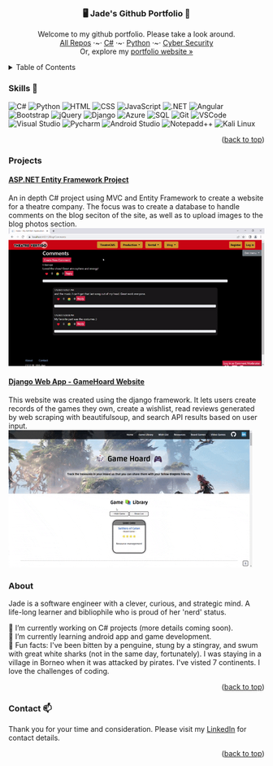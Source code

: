 <a name="readme-top">
<div align="center">
  <h3 align="center">🖥️ Jade's Github Portfolio 🤖</h3>

  <p align="center">
    Welcome to my github portfolio. Please take a look around.
    <br />
    <a href="https://github.com/serengetijade?tab=repositories">All Repos</a>
    ·~·
    <a href="https://github.com/serengetijade/C_Sharp">C#</a>
    ·~·
    <a href="https://github.com/serengetijade/Python">Python</a>
    ·~·
    <a href="https://github.com/serengetijade/Cyber_Security">Cyber Security</a>
    <br />
    Or, explore my <a href="https://serengetijade.github.io/">portfolio website »</a>
  </p>
</div>

<!-- TABLE OF CONTENTS -->
<details>
  <summary>Table of Contents</summary>
  <ol>
    <li>
       <a href="#skills">Skills</a>
    </li>
    <li>
      <a href="#projects">Projects</a>
      <ul>
        <li><a href="#prerequisites">C# Web app for Portland theatre company</a></li>
        <li><a href="#installation">Python stand along web app</a></li>
      </ul>
    </li>
    <li>
       <a href="#About">About</a>
    </li>
    <li>
       <a href="#contact">Contact</a>
    </li>
  </ol>
</details>

### Skills 🚀
![C#][c#-url]
![Python][python-url]
![HTML][html-url]
![CSS][css-url]
![JavaScript][js-url]
![.NET][net-url]
![Angular][angular-url]
![Bootstrap][bootstrap-url]
![jQuery][jquery-url]
![Django][django-url]
![Azure][azure-url]
![SQL][sql-url]
![Git][git-url]
![VSCode][vscode-url]
![Visual Studio][vs-url]
![Pycharm][pycharm-url]
![Android Studio][as-url]
![Notepadd++][notepad-url]
![Kali Linux][kalilinux-url]
<p align="right">(<a href="#readme-top">back to top</a>)</p>

### Projects
#### [ASP.NET Entity Framework Project](https://github.com/serengetijade/Project_ASP.NET_EF_Website)
An in depth C# project using MVC and Entity Framework to create a website for a theatre company. The focus was to create a database to handle comments on the blog seciton of the site, as well as to upload images to the blog photos section.
![ASP.Net Demo](https://raw.githubusercontent.com/serengetijade/Project_ASP.NET_EF_Website/main/readme/CommentDemo.gif)

#### [Django Web App - GameHoard Website](https://github.com/serengetijade/Python/tree/main/DjangoGameHoard) 
This website was created using the django framework. It lets users create records of the games they own, create a wishlist, read reviews generated by web scraping with beautifulsoup, and search API results based on user input.
![CRUD](https://github.com/serengetijade/Python/blob/main/DjangoGameHoard/GameHoard/readme/GameHoardCRUD.gif)

### About
Jade is a software engineer with a clever, curious, and strategic mind. A life-long learner and bibliophile who is proud of her 'nerd' status.

🔭 I’m currently working on C# projects (more details coming soon).
<br />🌱 I’m currently learning android app and game development. 
<br />🤔 Fun facts: I've been bitten by a penguine, stung by a stingray, and swum with great white sharks (not in the same day, fortunately).  I was staying in a village in Borneo when it was attacked by pirates. I've visted 7 continents. I love the challenges of coding. 
<p align="right">(<a href="#readme-top">back to top</a>)</p>

### Contact 📫
Thank you for your time and consideration. 
Please visit my <a href="https://www.linkedin.com/in/serengeti-jade-abreu-906ab2249">LinkedIn</a> for contact details. 
<p align="right">(<a href="#readme-top">back to top</a>)</p>

<!-- MARKDOWN LINKS & IMAGES -->
<!-- https://www.markdownguide.org/basic-syntax/#reference-style-links -->
<!-- Badges source credit: https://dev.to/envoy_/150-badges-for-github-pnk -->
[c#-url]: https://img.shields.io/badge/C%23-239120?style=for-the-badge&logo=c-sharp&logoColor=white
[python-url]: https://img.shields.io/badge/Python-3776AB?style=for-the-badge&logo=python&logoColor=white
[html-url]: https://img.shields.io/badge/HTML-239120?style=for-the-badge&logo=html5&logoColor=white
[css-url]: https://img.shields.io/badge/CSS-239120?&style=for-the-badge&logo=css3&logoColor=white
[js-url]: https://img.shields.io/badge/JavaScript-F7DF1E?style=for-the-badge&logo=javascript&logoColor=black
[net-url]:https://img.shields.io/badge/.NET-5C2D91?style=for-the-badge&logo=.net&logoColor=white
[angular-url]: https://img.shields.io/badge/Angular-DD0031?style=for-the-badge&logo=angular&logoColor=white
[bootstrap-url]: https://img.shields.io/badge/Bootstrap-563D7C?style=for-the-badge&logo=bootstrap&logoColor=white
[jquery-url]: https://img.shields.io/badge/jQuery-0769AD?style=for-the-badge&logo=jquery&logoColor=white
[django-url]: https://img.shields.io/badge/Django-092E20?style=for-the-badge&logo=django&logoColor=white
[azure-url]: https://img.shields.io/badge/Microsoft_Azure-0089D6?style=for-the-badge&logo=microsoft-azure&logoColor=white
[sql-url]: https://img.shields.io/badge/Microsoft_SQL_Server-CC2927?style=for-the-badge&logo=microsoft-sql-server&logoColor=white
[git-url]: https://img.shields.io/badge/GIT-E44C30?style=for-the-badge&logo=git&logoColor=white
[vscode-url]: https://img.shields.io/badge/Visual_Studio_Code-0078D4?style=for-the-badge&logo=visual%20studio%20code&logoColor=white
[vs-url]: https://img.shields.io/badge/Visual_Studio-5C2D91?style=for-the-badge&logo=visual%20studio&logoColor=white
[pycharm-url]: https://img.shields.io/badge/PyCharm-000000.svg?&style=for-the-badge&logo=PyCharm&logoColor=white
[as-url]: https://img.shields.io/badge/Android_Studio-3DDC84?style=for-the-badge&logo=android-studio&logoColor=white
[notepad-url]: https://img.shields.io/badge/Notepad++-90E59A.svg?style=for-the-badge&logo=notepad%2B%2B&logoColor=black
[kalilinux-url]: https://img.shields.io/badge/Kali_Linux-557C94?style=for-the-badge&logo=kali-linux&logoColor=white
